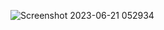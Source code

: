 ![Screenshot 2023-06-21 052934](https://github.com/opeyemiogungbe/Darey.io-PBL-PROJECT/assets/136735745/7a4241fd-9313-4e2d-9ad6-e40c2b405ded)
